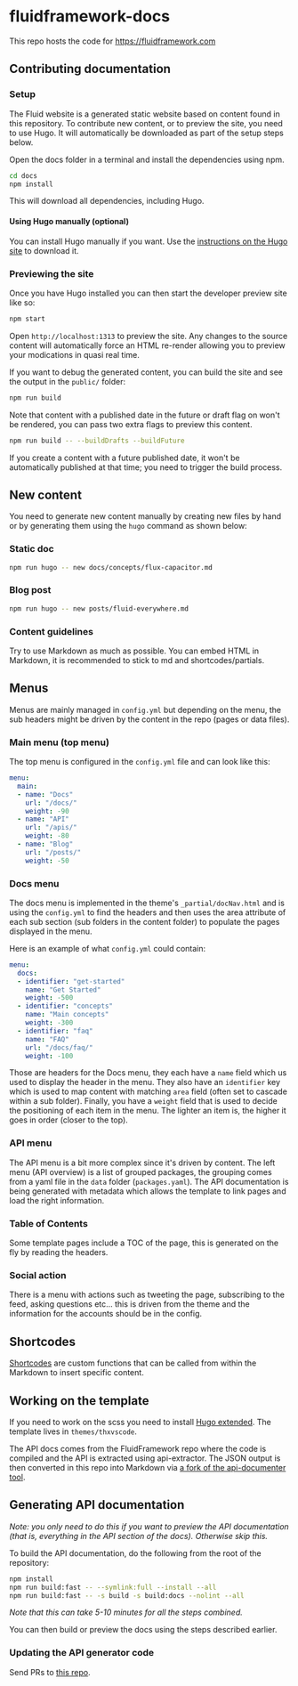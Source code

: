 # fluidframework-docs

This repo hosts the code for <https://fluidframework.com>

## Contributing documentation

### Setup

The Fluid website is a generated static website based on content found in this
repository. To contribute new content, or to preview the site, you need to
use Hugo. It will automatically be downloaded as part of the setup steps below.

Open the docs folder in a terminal and install the dependencies using npm.

```bash
cd docs
npm install
```

This will download all dependencies, including Hugo.

#### Using Hugo manually (optional)

You can install Hugo manually if you want. Use the [instructions on the Hugo
site](https://gohugo.io/getting-started/installing/) to download it.

### Previewing the site

Once you have Hugo installed you can then start the
developer preview site like so:

```bash
npm start
```

Open `http://localhost:1313` to preview the site. Any changes to the source
content will automatically force an HTML re-render allowing you to preview your
modications in quasi real time.

If you want to debug the generated content, you can build the site and see the
output in the `public/` folder:

```bash
npm run build
```

Note that content with a published date in the future or draft flag on won't be
rendered, you can pass two extra flags to preview this content.

```bash
npm run build -- --buildDrafts --buildFuture
```

If you create a content with a future published date, it won't be automatically
published at that time; you need to trigger the build process.

## New content

You need to generate new content manually by creating new files by hand or by
generating them using the `hugo` command as shown below:

### Static doc

```bash
npm run hugo -- new docs/concepts/flux-capacitor.md
```

### Blog post

```bash
npm run hugo -- new posts/fluid-everywhere.md
```

### Content guidelines

Try to use Markdown as much as possible. You can embed HTML in
Markdown, it is recommended to stick to md and shortcodes/partials.

## Menus

Menus are mainly managed in `config.yml` but depending on the menu, the sub
headers might be driven by the content in the repo (pages or data files).

### Main menu (top menu)

The top menu is configured in the `config.yml` file and can look like this:

```yaml
menu:
  main:
  - name: "Docs"
    url: "/docs/"
    weight: -90
  - name: "API"
    url: "/apis/"
    weight: -80
  - name: "Blog"
    url: "/posts/"
    weight: -50
```

### Docs menu

The docs menu is implemented in the theme's `_partial/docNav.html` and is using the
`config.yml` to find the headers and then uses the area attribute of each sub section (sub
folders in the content folder) to populate the pages displayed in the menu.

Here is an example of what `config.yml` could contain:

```yaml
menu:
  docs:
  - identifier: "get-started"
    name: "Get Started"
    weight: -500
  - identifier: "concepts"
    name: "Main concepts"
    weight: -300
  - identifier: "faq"
    name: "FAQ"
    url: "/docs/faq/"
    weight: -100
```

Those are headers for the Docs menu, they each have a `name` field which us used to
display the header in the menu. They also have an `identifier` key which is used to map
content with matching `area` field (often set to cascade within a sub folder). Finally,
you have a `weight` field that is used to decide the positioning of each item in the menu.
The lighter an item is, the higher it goes in order (closer to the top).

### API menu

The API menu is a bit more complex since it's driven by content. The left menu (API
overview) is a list of grouped packages, the grouping comes from a yaml file in the `data`
folder (`packages.yaml`). The API documentation is being generated with metadata which
allows the template to link pages and load the right information.

### Table of Contents

Some template pages include a TOC of the page, this is generated on the fly by reading the
headers.

### Social action

There is a menu with actions such as tweeting the page, subscribing to the feed, asking
questions etc... this is driven from the theme and the information for the accounts should
be in the config.

## Shortcodes

[Shortcodes](https://gohugo.io/content-management/shortcodes/) are custom functions that
can be called from within the Markdown to insert specific content.


## Working on the template

If you need to work on the scss you need to install [Hugo
extended](https://gohugo.io/getting-started/installing/). The template lives in
`themes/thxvscode`.


The API docs comes from the FluidFramework repo where the code is compiled and the API is
extracted using api-extractor. The JSON output is then converted in this repo into
Markdown via [a fork of the api-documenter
tool](https://github.com/mattetti/custom-api-documenter).

## Generating API documentation

_Note: you only need to do this if you want to preview the API documentation (that is,
everything in the API section of the docs). Otherwise skip this._

To build the API documentation, do the following from the root of the repository:

```bash
npm install
npm run build:fast -- --symlink:full --install --all
npm run build:fast -- -s build -s build:docs --nolint --all
```

_Note that this can take 5-10 minutes for all the steps combined._

You can then build or preview the docs using the steps described earlier.

### Updating the API generator code

Send PRs to [this repo](https://github.com/mattetti/custom-api-documenter).
